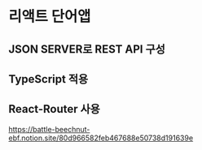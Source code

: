 # 리액트 단어앱

## JSON SERVER로 REST API 구성

## TypeScript 적용

## React-Router 사용
https://battle-beechnut-ebf.notion.site/80d966582feb467688e50738d191639e
